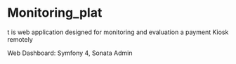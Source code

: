 # Monitoring_plat
t is web application designed for monitoring and evaluation a payment Kiosk
remotely 



Web Dashboard: Symfony 4, Sonata Admin
